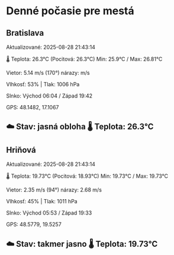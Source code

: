 ﻿# Denné počasie pre mestá

## Bratislava
Aktualizované: 2025-08-28 21:43:14

🌡️ Teplota: 26.3°C 
(Pocitová: 26.3°C)
Min: 25.9°C / Max: 26.81°C

Vietor: 5.14 m/s    (170°) 
nárazy:  m/s

Vlhkosť: 53% | Tlak: 1006 hPa

Slnko: Východ 06:04 / Západ 19:42

GPS: 48.1482, 17.1067

☁️ Stav: jasná obloha        🌡️ Teplota: 26.3°C
---

## Hriňová
Aktualizované: 2025-08-28 21:43:14

🌡️ Teplota: 19.73°C 
(Pocitová: 18.93°C)
Min: 19.73°C / Max: 19.73°C

Vietor: 2.35 m/s (94°)
nárazy: 2.68 m/s

Vlhkosť: 45% | Tlak: 1011 hPa

Slnko: Východ 05:53 / Západ 19:33

GPS: 48.5779, 19.5257

☁️ Stav: takmer jasno        🌡️ Teplota: 19.73°C
---

